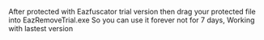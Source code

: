 After protected with Eazfuscator trial version then drag your protected file into EazRemoveTrial.exe 
So you can use it forever not for 7 days, Working with lastest version
